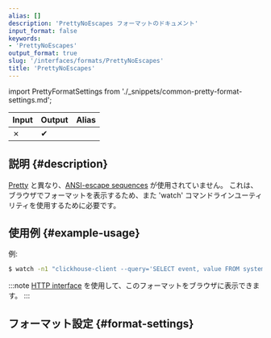 ```yaml
---
alias: []
description: 'PrettyNoEscapes フォーマットのドキュメント'
input_format: false
keywords:
- 'PrettyNoEscapes'
output_format: true
slug: '/interfaces/formats/PrettyNoEscapes'
title: 'PrettyNoEscapes'
---
```


import PrettyFormatSettings from './_snippets/common-pretty-format-settings.md';

| Input | Output  | Alias |
|-------|---------|-------|
| ✗     | ✔       |       |

## 説明 {#description}

[Pretty](/interfaces/formats/Pretty) と異なり、[ANSI-escape sequences](http://en.wikipedia.org/wiki/ANSI_escape_code) が使用されていません。
これは、ブラウザでフォーマットを表示するため、また 'watch' コマンドラインユーティリティを使用するために必要です。

## 使用例 {#example-usage}

例:

```bash
$ watch -n1 "clickhouse-client --query='SELECT event, value FROM system.events FORMAT PrettyCompactNoEscapes'"
```

:::note
[HTTP interface](../../../interfaces/http.md) を使用して、このフォーマットをブラウザに表示できます。
:::

## フォーマット設定 {#format-settings}

<PrettyFormatSettings/>
